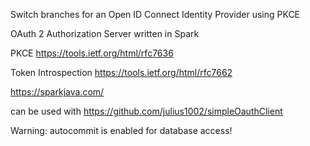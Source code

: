Switch branches for an Open ID Connect Identity Provider using PKCE

OAuth 2 Authorization Server written in Spark

PKCE https://tools.ietf.org/html/rfc7636

Token Introspection https://tools.ietf.org/html/rfc7662

https://sparkjava.com/

can be used with https://github.com/julius1002/simpleOauthClient

Warning: autocommit is enabled for database access!

